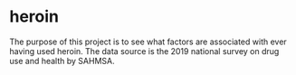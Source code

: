 # heroin
The purpose of this project is to see what factors are associated with ever having used heroin. The data source is the 2019 national survey on drug use and health by SAHMSA.
